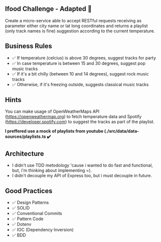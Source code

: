 ## Ifood Challenge - Adapted 🎵

<p>Create a micro-service able to accept RESTful requests receiving as parameter
either city name or lat long coordinates and returns a playlist (only track
names is fine) suggestion according to the current temperature.</p>


## Business Rules
  - ✅ If temperature (celcius) is above 30 degrees, suggest tracks for party
  - ✅ In case temperature is between 15 and 30 degrees, suggest pop music tracks
  - ✅ If it's a bit chilly (between 10 and 14 degrees), suggest rock music tracks
  - ✅ Otherwise, if it's freezing outside, suggests classical music tracks


## Hints
You can make usage of OpenWeatherMaps API (https://openweathermap.org) to fetch
temperature data and Spotify (https://developer.spotify.com) to suggest the
tracks as part of the playlist.

<b>I preffered use a mock of playlists from youtube (./src/data/data-sources/playlists.ts ✔️</b>

## Architecture
  - I didn't use TDD metodology 'cause i wanted to do fast and functional, but, i'm thinking about implementing =).
  - I didn't decouple my API of Express too, but i must decouple in future.

## Good Practices
  - ✅ Design Patterns
  - ✅ SOLID
  - ✅ Conventional Commits
  - ✅ Pattern Code
  - ✅ Dotenv
  - ✅ IOC (Dependency Inversion)
  - ✅ BDD 
